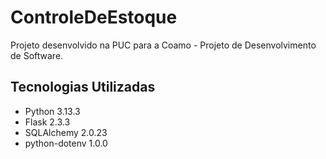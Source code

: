 # ControleDeEstoque
Projeto desenvolvido na PUC para a Coamo - Projeto de Desenvolvimento de Software.

## Tecnologias Utilizadas ##
- Python 3.13.3
- Flask 2.3.3
- SQLAlchemy 2.0.23
- python-dotenv 1.0.0



